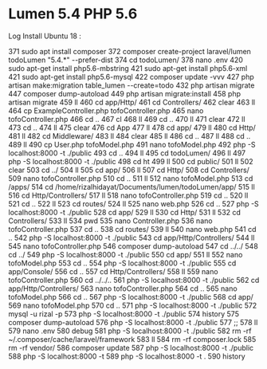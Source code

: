 # Lumen 5.4 PHP 5.6

Log Install Ubuntu 18 :

  371  sudo apt install composer
  372  composer create-project laravel/lumen todoLumen "5.4.*" --prefer-dist
  374  cd todoLumen/
  378  nano .env
  420  sudo apt-get install php5.6-mbstring
  421  sudo apt-get install php5.6-xml
  421  sudo apt-get install php5.6-mysql
  422  composer update -vvv
  427  php artisan make:migration table_lumen --create=todo
  432  php artisan migrate
  447  composer dump-autoload
  449  php artisan migrate:install
  458  php artisan migrate
  459  ll
  460  cd app/Http/
  461  cd Controllers/
  462  clear
  463  ll
  464  cp ExampleController.php tofoController.php
  465  nano tofoController.php 
  466  cd ..
  467  cl
  468  ll
  469  cd ..
  470  ll
  471  clear
  472  ll
  473  cd ..
  474  ll
  475  clear
  476  cd App
  477  ll
  478  cd app/
  479  ll
  480  cd Http/
  481  ll
  482  cd Middleware/
  483  ll
  484  clear
  485  ll
  486  cd ..
  487  ll
  488  cd ..
  489  ll
  490  cp User.php tofoModel.php
  491  nano tofoModel.php 
  492  php -S localhost:8000 -t ./public
  493  cd ..
  494  ll
  495  cd todoLumen/
  496  ll
  497  php -S localhost:8000 -t ./public
  498  cd ht
  499  ll
  500  cd public/
  501  ll
  502  clear
  503  cd ../
  504  ll
  505  cd app/
  506  ll
  507  cd Http/
  508  cd Controllers/
  509  nano tofoController.php 
  510  cd ..
  511  ll
  512  nano tofoModel.php 
  513  cd /apps/
  514  cd /home/rizalhidayat/Documents/lumen/todoLumen/app/
  515  ll
  516  cd Http/Controllers/
  517  ll
  518  nano tofoController.php 
  519  cd ..
  520  ll
  521  cd ..
  522  ll
  523  cd routes/
  524  ll
  525  nano web.php 
  526  cd ..
  527  php -S localhost:8000 -t ./public
  528  cd app/
  529  ll
  530  cd Http/
  531  ll
  532  cd Controllers/
  533  ll
  534  pwd
  535  nano Controller.php 
  536  nano tofoController.php 
  537  cd ..
  538  cd routes/
  539  ll
  540  nano web.php 
  541  cd ..
  542  php -S localhost:8000 -t ./public
  543  cd app/Http/Controllers/
  544  ll
  545  nano tofoController.php 
  546  composer dump-autoload
  547  cd ../../
  548  cd ../
  549  php -S localhost:8000 -t ./public
  550  cd app/
  551  ll
  552  nano tofoModel.php 
  553  cd ..
  554  php -S localhost:8000 -t ./public
  555  cd app/Console/
  556  cd ..
  557  cd Http/Controllers/
  558  ll
  559  nano tofoController.php 
  560  cd ../../..
  561  php -S localhost:8000 -t ./public
  562  cd app/Http/Controllers/
  563  nano tofoController.php 
  564  cd ..
  565  nano tofoModel.php 
  566  cd ..
  567  php -S localhost:8000 -t ./public
  568  cd app/
  569  nano tofoModel.php 
  570  cd ..
  571  php -S localhost:8000 -t ./public
  572  mysql -u rizal -p
  573  php -S localhost:8000 -t ./public
  574  history
  575  composer dump-autoload
  576  php -S localhost:8000 -t ./public
  577  ;;
  578  ll
  579  nano .env
  580  debug
  581  php -S localhost:8000 -t ./public
  582  rm -rf ~/.composer/cache/laravel/framework
  583  ll
  584  rm -rf composer.lock 
  585  rm -rf vendor/
  586  composer update
  587  php -S localhost:8000 -t ./public
  588  php -S localhost:8000 -t
  589  php -S localhost:8000 -t .
  590  history
